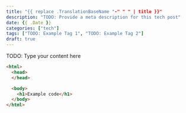 ```yaml
---
title: "{{ replace .TranslationBaseName "-" " " | title }}"
description: "TODO: Provide a meta description for this tech post"
date: {{ .Date }}
categories: ["tech"]
tags: ["TODO: Example Tag 1", "TODO: Example Tag 2"]
draft: true
---
```


TODO: Type your content here

```html
<html>
  <head>
  </head>

  <body>
    <h1>Example code</h1>
  </body>
</html>
```

